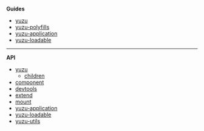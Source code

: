 **Guides**

- [yuzu](packages/yuzu/)
- [yuzu-polyfills](packages/polyfills/)
- [yuzu-application](packages/application/)
- [yuzu-loadable](packages/loadable/)

---

**API**

- [yuzu](packages/yuzu/api/)
  - [children](packages/yuzu/api/children)
 - [component](packages/yuzu/api/component)
 - [devtools](packages/yuzu/api/devtools)
 - [extend](packages/yuzu/api/extend)
 - [mount](packages/yuzu/api/mount)
- [yuzu-application](packages/application/api/)
  <!-- yuzu-application -->
- [yuzu-loadable](packages/loadable/api/index)
  <!-- yuzu-loadable -->
- [yuzu-utils](packages/utils/api/index)
  <!-- yuzu-utils -->
